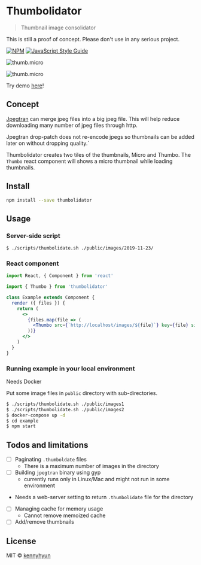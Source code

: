# Thumbolidator

> Thumbnail image consolidator

This is still a proof of concept. Please don't use in any serious project.

[![NPM](https://img.shields.io/npm/v/thumbolidator.svg)](https://www.npmjs.com/package/thumbolidator) [![JavaScript Style Guide](https://img.shields.io/badge/code_style-standard-brightgreen.svg)](https://standardjs.com)

![thumb.micro](https://kennyhyun.github.io/thumbolidator/images/images1/thumb.micro.jpg)

![thumb.micro](https://kennyhyun.github.io/thumbolidator/images/images2/thumb.micro.jpg)

Try demo [here](https://kennyhyun.github.io/thumbolidator/)!

## Concept

[Jpegtran](https://jpegclub.org/jpegtran/) can merge jpeg files into a big jpeg file. This will help reduce downloading many number of jpeg files through http.

Jpegtran drop-patch does not re-encode jpegs so thumbnails can be added later on without dropping quality.`

Thumbolidator creates two tiles of the thumbnails, Micro and Thumbo. The `Thumbo` react component will shows a micro thumbnail while loading thumbnails.

## Install

```bash
npm install --save thumbolidator
```

## Usage

### Server-side script

```bash
$ ./scripts/thumbolidate.sh ./public/images/2019-11-23/
```

### React component

```jsx
import React, { Component } from 'react'

import { Thumbo } from 'thumbolidator'

class Example extends Component {
  render ({ files }) {
    return (
      <>
        {files.map(file => (
          <Thumbo src={`http://localhost/images/${file}`} key={file} size={64} />
        ))}
      </>
    )
  }
}
```

### Running example in your local environment

Needs Docker

Put some image files in `public` directory with sub-directories.

```bash
$ ./scripts/thumbolidate.sh ./public/images1
$ ./scripts/thumbolidate.sh ./public/images2
$ docker-compose up -d
$ cd example
$ npm start
```

## Todos and limitations

- [ ] Paginating `.thumboldate` files
  - There is a maximum number of images in the directory
- [ ] Building `jpegtran` binary using gyp
  - currently runs only in Linux/Mac and might not run in some environment
- Needs a web-server setting to return `.thumbolidate` file for the directory
- [ ] Managing cache for memory usage
  - Cannot remove memoized cache
- [ ] Add/remove thumbnails

## License

MIT © [kennyhyun](https://github.com/kennyhyun)
